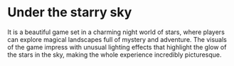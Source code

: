 # Under the starry sky
It is a beautiful game set in a charming night world of stars, where players can explore magical landscapes full of mystery and adventure. The visuals of the game impress with unusual lighting effects that highlight the glow of the stars in the sky, making the whole experience incredibly picturesque.
